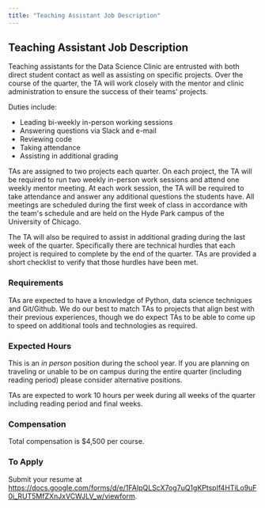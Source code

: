 ```yaml
---
title: "Teaching Assistant Job Description"
---
```


## Teaching Assistant Job Description

Teaching assistants for the Data Science Clinic are entrusted with both direct student contact as well as assisting on specific projects. Over the course of the quarter, the TA will work closely with the mentor and clinic administration to ensure the success of their teams' projects.

Duties include:

* Leading bi-weekly in-person working sessions
* Answering questions via Slack and e-mail
* Reviewing code
* Taking attendance 
* Assisting in additional grading 

TAs are assigned to two projects each quarter. On each project, the TA will be required to run two weekly in-person work sessions and attend one weekly mentor meeting. At each work session, the TA will be required to take attendance and answer any additional questions the students have. All meetings are scheduled during the first week of class in accordance with the team's schedule and are held on the Hyde Park campus of the University of Chicago.

The TA will also be required to assist in additional grading during the last week of the quarter. Specifically there are technical hurdles that each project is required to complete by the end of the quarter. TAs are provided a short checklist to verify that those hurdles have been met.

### Requirements

TAs are expected to have a knowledge of Python, data science techniques and Git/Github. We do our best to match TAs to projects that align best with their previous experiences, though we do expect TAs to be able to come up to speed on additional tools and technologies as required.

### Expected Hours

This is an _in person_ position during the school year. If you are planning on traveling or unable to be on campus during the entire quarter (including reading period) please consider alternative positions.

TAs are expected to work 10 hours per week during all weeks of the quarter including reading period and final weeks.

### Compensation

Total compensation is $4,500 per course.

### To Apply

Submit your resume at https://docs.google.com/forms/d/e/1FAIpQLScX7og7uQ1gKPtspIf4HTiLo9uF0i_RUT5MfZXnJxVCWJLV_w/viewform.